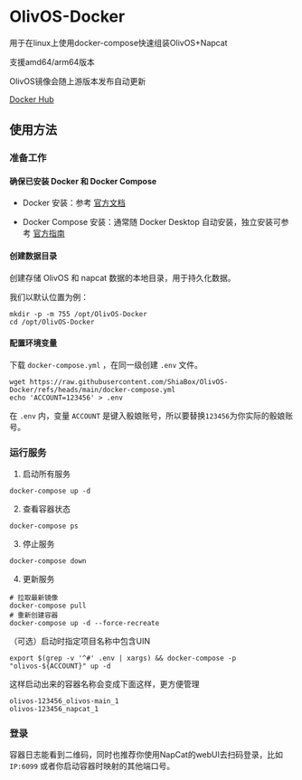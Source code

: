 # OlivOS-Docker

用于在linux上使用docker-compose快速组装OlivOS+Napcat

支援amd64/arm64版本

OlivOS镜像会随上游版本发布自动更新

[Docker Hub](https://hub.docker.com/r/shiaworkshop/olivos)

## 使用方法

### 准备工作

#### 确保已安装 Docker 和 Docker Compose
- Docker 安装​​：参考 [官方文档](https://docs.docker.com/engine/install/)

- ​​Docker Compose 安装​​：通常随 Docker Desktop 自动安装，独立安装可参考 [官方指南](https://docs.docker.com/compose/install/)

#### 创建数据目录

  创建存储 OlivOS 和 napcat 数据的本地目录，用于持久化数据。

  我们以默认位置为例：

  ```
  mkdir -p -m 755 /opt/OlivOS-Docker
  cd /opt/OlivOS-Docker
  ```

#### 配置环境变量

  下载 `docker-compose.yml` ，在同一级创建 `.env` 文件。
  
  ```
  wget https://raw.githubusercontent.com/ShiaBox/OlivOS-Docker/refs/heads/main/docker-compose.yml
  echo 'ACCOUNT=123456' > .env
  ```

  在 `.env` 内，变量 `ACCOUNT` 是键入骰娘账号，所以要替换`123456`为你实际的骰娘账号。

### 运行服务
1. 启动所有服务
```
docker-compose up -d
```
2. 查看容器状态
```
docker-compose ps
```
3. 停止服务
```
docker-compose down
```
4. 更新服务
```
# 拉取最新镜像
docker-compose pull
# 重新创建容器
docker-compose up -d --force-recreate
```

（可选）启动时指定项目名称中包含UIN

```
export $(grep -v '^#' .env | xargs) && docker-compose -p "olivos-${ACCOUNT}" up -d
```

这样启动出来的容器名称会变成下面这样，更方便管理

```
olivos-123456_olivos-main_1
olivos-123456_napcat_1
```


### 登录

容器日志能看到二维码，同时也推荐你使用NapCat的webUI去扫码登录，比如 `IP:6099` 或者你启动容器时映射的其他端口号。

